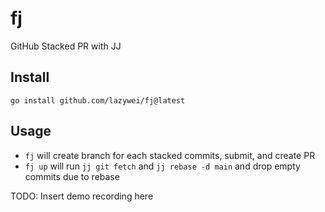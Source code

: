 # fj

GitHub Stacked PR with JJ

## Install

```
go install github.com/lazywei/fj@latest
```

## Usage

- `fj` will create branch for each stacked commits, submit, and create PR
- `fj up` will run `jj git fetch` and `jj rebase -d main` and drop empty commits due to rebase

TODO: Insert demo recording here
